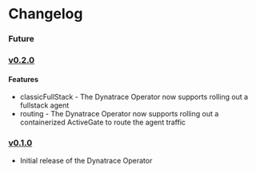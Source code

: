 # Changelog

### Future

### [v0.2.0](https://github.com/Dynatrace/dynatrace-operator/releases/tag/v0.2.0)

#### Features

* classicFullStack - The Dynatrace Operator now supports rolling out a fullstack agent
* routing - The Dynatrace Operator now supports rolling out a containerized ActiveGate to route the agent traffic

### [v0.1.0](https://github.com/Dynatrace/dynatrace-operator/releases/tag/v0.1.0)

* Initial release of the Dynatrace Operator
